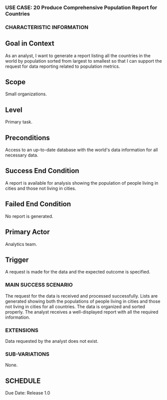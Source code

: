 ### USE CASE: 20 Produce Comprehensive Population Report for Countries

### CHARACTERISTIC INFORMATION
## Goal in Context
As an analyst, I want to generate a report listing all the countries in the world by population sorted from largest to smallest so that I can support the request for data reporting related to population metrics.

## Scope
Small organizations.

## Level
Primary task.

## Preconditions
Access to an up-to-date database with the world's data information for all necessary data.

## Success End Condition
A report is available for analysis showing the population of people living in cities and those not living in cities.

## Failed End Condition
No report is generated.

## Primary Actor
Analytics team.

## Trigger
A request is made for the data and the expected outcome is specified.

### MAIN SUCCESS SCENARIO
The request for the data is received and processed successfully.
Lists are generated showing both the populations of people living in cities and those not living in cities for all countries.
The data is organized and sorted properly.
The analyst receives a well-displayed report with all the required information.

### EXTENSIONS
Data requested by the analyst does not exist.

### SUB-VARIATIONS
None.

## SCHEDULE
Due Date: Release 1.0

